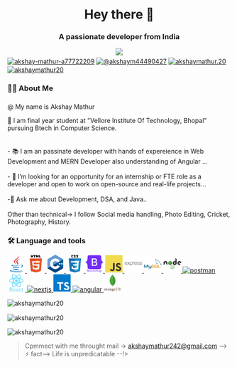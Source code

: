                                       
<h1 align="center">Hey there 👋</h1>
 <h3 align="center">A passionate developer from India</h3>
<div align="center">
<img height="150" src="https://camo.githubusercontent.com/62da68eb62b1e5f175f7d1f0191dd89a653d7908feb22d37d4a0ab07365d6791/68747470733a2f2f6d656469612e67697068792e636f6d2f6d656469612f4d3967624264396e6244724f5475314d71782f67697068792e676966"  />
</div>
<a href="https://linkedin.com/in/akshay-mathur-a77722209" target="blank"><img align="center" src="https://raw.githubusercontent.com/rahuldkjain/github-profile-readme-generator/master/src/images/icons/Social/linked-in-alt.svg" alt="akshay-mathur-a77722209" height="30" width="40" /></a>
<a href="https://twitter.com/@akshaym44490427" target="blank"><img align="center" src="https://raw.githubusercontent.com/rahuldkjain/github-profile-readme-generator/master/src/images/icons/Social/twitter.svg" alt="@akshaym44490427" height="30" width="40" /></a>
<a href="https://instagram.com/akshaymathur.20" target="blank"><img align="center" src="https://raw.githubusercontent.com/rahuldkjain/github-profile-readme-generator/master/src/images/icons/Social/instagram.svg" alt="akshaymathur.20" height="30" width="40" /></a>
<a href="https://www.leetcode.com/akshaymathur20" target="blank"><img align="center" src="https://raw.githubusercontent.com/rahuldkjain/github-profile-readme-generator/master/src/images/icons/Social/leet-code.svg" alt="akshaymathur20" height="30" width="40" /></a>



</div>

###
###

<h3 align="left">👩‍💻  About Me</h3>

###

 @ My name is Akshay Mathur
<p align="left"> 🔭 I am final year student at "Vellore Institute Of Technology, Bhopal" pursuing Btech in Computer Science.<br><br><br>- 📚 I am an passinate developer with hands of expereience in Web Development and MERN Developer also understanding of Angular  ...<br><br>-  🤔 I’m looking for an opportunity for an internship or FTE role as a developer and open to work on open-source and real-life projects...<br><br>-💬 Ask me about Development, DSA, and Java..<br><br>Other than technical-> I follow Social media handling, Photo Editing, Cricket, Photography, History.</p>

###

<!--
<h3 align="left">Connect with me:</h3>
<p align="left">
<a href="https://twitter.com/@akshaym44490427" target="blank"><img align="center" src="https://raw.githubusercontent.com/rahuldkjain/github-profile-readme-generator/master/src/images/icons/Social/twitter.svg" alt="@akshaym44490427" height="30" width="40" /></a>
<a href="https://linkedin.com/in/akshay-mathur-a77722209" target="blank"><img align="center" src="https://raw.githubusercontent.com/rahuldkjain/github-profile-readme-generator/master/src/images/icons/Social/linked-in-alt.svg" alt="akshay-mathur-a77722209" height="30" width="40" /></a>
</p>

-->

<h3 align="left">🛠 Language and tools</h3>

<p align="left"> 
 </a> <a href="https://www.java.com" target="_blank" rel="noreferrer"> <img src="https://raw.githubusercontent.com/devicons/devicon/master/icons/java/java-original.svg" alt="java" width="40" height="40"/> </a>
 <a href="https://www.w3.org/html/" target="_blank" rel="noreferrer"> <img src="https://raw.githubusercontent.com/devicons/devicon/master/icons/html5/html5-original-wordmark.svg" alt="html5" width="40" height="40"/>
<a href="https://www.w3schools.com/cpp/" target="_blank" rel="noreferrer"> <img src="https://raw.githubusercontent.com/devicons/devicon/master/icons/cplusplus/cplusplus-original.svg" alt="cplusplus" width="40" height="40"/> </a>
<a href="https://www.w3schools.com/css/" target="_blank" rel="noreferrer"> <img src="https://raw.githubusercontent.com/devicons/devicon/master/icons/css3/css3-original-wordmark.svg" alt="css3" width="40" height="40"/> </a>
  <a href="https://getbootstrap.com" target="_blank" rel="noreferrer"> <img src="https://raw.githubusercontent.com/devicons/devicon/master/icons/bootstrap/bootstrap-plain-wordmark.svg" alt="bootstrap" width="40" height="40"/> </a>
<a href="https://developer.mozilla.org/en-US/docs/Web/JavaScript" target="_blank" rel="noreferrer"> <img src="https://raw.githubusercontent.com/devicons/devicon/master/icons/javascript/javascript-original.svg" alt="javascript" width="40" height="40"/> </a>
<a href="https://expressjs.com" target="_blank" rel="noreferrer"> <img src="https://raw.githubusercontent.com/devicons/devicon/master/icons/express/express-original-wordmark.svg" alt="express" width="40" height="40"/> </a>
<a href="https://www.mysql.com/" target="_blank" rel="noreferrer"> <img src="https://raw.githubusercontent.com/devicons/devicon/master/icons/mysql/mysql-original-wordmark.svg" alt="mysql" width="40" height="40"/> </a>
<a href="https://nodejs.org" target="_blank" rel="noreferrer"> <img src="https://raw.githubusercontent.com/devicons/devicon/master/icons/nodejs/nodejs-original-wordmark.svg" alt="nodejs" width="40" height="40"/> </a>
<a href="https://postman.com" target="_blank" rel="noreferrer"> <img src="https://www.vectorlogo.zone/logos/getpostman/getpostman-icon.svg" alt="postman" width="40" height="40"/> </a>
<a href="https://reactjs.org/" target="_blank" rel="noreferrer"> <img src="https://raw.githubusercontent.com/devicons/devicon/master/icons/react/react-original-wordmark.svg" alt="react" width="40" height="40"/> </a> 
 </a> <a href="https://nextjs.org/" target="_blank" rel="noreferrer"> <img src="https://cdn.worldvectorlogo.com/logos/nextjs-2.svg" alt="nextjs" width="40" height="40"/> </a> 
 <a href="https://www.typescriptlang.org/" target="_blank" rel="noreferrer"> <img src="https://raw.githubusercontent.com/devicons/devicon/master/icons/typescript/typescript-original.svg" alt="typescript" width="40" height="40"/> </a> 
 <a href="https://angular.io" target="_blank" rel="noreferrer"> <img src="https://angular.io/assets/images/logos/angular/angular.svg" alt="angular" width="40" height="40"/> </a>
 </a> <a href="https://www.mongodb.com/" target="_blank" rel="noreferrer"> <img src="https://raw.githubusercontent.com/devicons/devicon/master/icons/mongodb/mongodb-original-wordmark.svg" alt="mongodb" width="40" height="40"/> </a>
 </p>
<p align="left"> <img src="https://komarev.com/ghpvc/?username=akshaymathur20&label=Profile%20views&color=0e75b6&style=flat" alt="akshaymathur20" /> </p>

<p><img align="center" src="https://github-readme-stats.vercel.app/api/top-langs?username=akshaymathur20&show_icons=true&locale=en&layout=compact" alt="akshaymathur20" /></p>
<p><img align="center" src="https://github-readme-streak-stats.herokuapp.com/?user=akshaymathur20&" alt="akshaymathur20" /></p>
<!-- <p align="left"> <a href="https://github.com/ryo-ma/github-profile-trophy"><img src="https://github-profile-trophy.vercel.app/?username=akshaymathur20" alt="akshaymathur20" /></a> </p> -->


>Cpmmect with me throught mail -> akshaymathur242@gmail.com
--> ⚡ fact--> Life is unpredicatable
--!>

###
